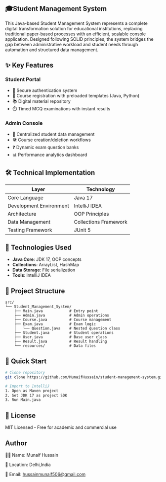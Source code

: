 ##  🎓Student Management System

This Java-based Student Management System represents a complete digital transformation solution for educational institutions, replacing traditional paper-based processes with an efficient, scalable console application. Designed following SOLID principles, the system bridges the gap between administrative workload and student needs through automation and structured data management.

## ✨ Key Features

### Student Portal
- 🔐 Secure authentication system
- 📝 Course registration with preloaded templates (Java, Python)
- 📚 Digital material repository
- ⏱️ Timed MCQ examinations with instant results

### Admin Console
- 👥 Centralized student data management
- 🛠️ Course creation/deletion workflows
- ❓ Dynamic exam question banks
- 📊 Performance analytics dashboard

## 🛠️ Technical Implementation

| Layer              | Technology         |
|--------------------|-------------------|
| Core Language      | Java 17           |
| Development Environment | IntelliJ IDEA |
| Architecture       | OOP Principles    |
| Data Management    | Collections Framework |
| Testing Framework  | JUnit 5           |

## 🧱 Technologies Used

- **Java Core**: JDK 17, OOP concepts
- **Collections**: ArrayList, HashMap
- **Data Storage**: File serialization
- **Tools**: IntelliJ IDEA

## 📁 Project Structure

```plaintext
src/
└── Student_Management_System/
    ├── Main.java            # Entry point
    ├── Admin.java           # Admin operations
    ├── Course.java          # Course management
    ├── Exam.java            # Exam logic
    │   └── Question.java    # Nested question class
    ├── Student.java         # Student operations
    ├── User.java            # Base user class
    ├── Result.java          # Result handling
    └── resources/           # Data files
```


## 🚀 Quick Start

```bash
# Clone repository
git clone https://github.com/MunaifHussain/student-management-system.git

# Import to IntelliJ
1. Open as Maven project
2. Set JDK 17 as project SDK
3. Run Main.java
```

## 📜 License
MIT Licensed - Free for academic and commercial use

##  Author

👨‍💻 Name: Munaif Hussain

📍 Location: Delhi,India

📧 Email: hussainmunaif506@gmail.com

